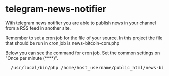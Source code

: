 # telegram-news-notifier
With telegram news notifier you are able to publish news in your channel from a RSS feed in another site.
<p>Remember to set a cron job for the file of your source. In this project the file that should be run in cron job is news-bitcoin-com.php
  </p>
  <p>Below you can see the command for cron job. Set the common settings on "Once per minute (****)".</p>
  <pre>
  /usr/local/bin/php /home/host_username/public_html/news-bitoin-com.php >/dev/null 2>&1
  </pre>
